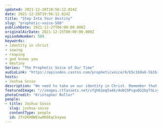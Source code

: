 ```yaml
---
updated: 2021-12-28T19:56:12.824Z
date: 2021-12-28T19:56:12.824Z
title: "Step Into Your Destiny"
slug: "prophetic-voice-508"
publishDate: 2021-12-27T06:00:00.000Z
originalAirDate: 2021-12-25T00:00:00.000Z
episodeNumber: 508
keywords:
- identity in christ
- sowing
- reaping
- god knows you
- destiny
Series: "The Prophetic Voice of Our Time"
audioLink: "https://episodes.castos.com/propheticvoice/9/b5c1b9a6-5b1b-4cde-84f8-1dcbfa7b044c/12-25-26-21-The-Prophetic-Voice-of-our-Time-mixdown-.mp3"
hosts:
- Joshua Sosso
description: "We need to take on our identity in Christ. Remember that He knows you better than even you know yourself, because sometimes we, ourselves, don’t know what we want. In this time, we must focus on the seeds we are sowing, as opposed to what we are harvesting, because that is more important. Let's step into our destiny."
featuredImage: "//images.ctfassets.net/vfgh62eq5a4k/4obChPsguQS2byTSLsyDlK/65796b2cf1ac9b9ca4fff4a4a0a12269/kristopher-roller-zepnJQycr4U-unsplash__1_.jpg"
photoCredit: "Kristopher Roller"
people:
- title: Joshua Sosso
  slug: joshua-sosso
  contentType: people
  id: 2fn2KHOWEow0K6EqCkaywa
---
```

